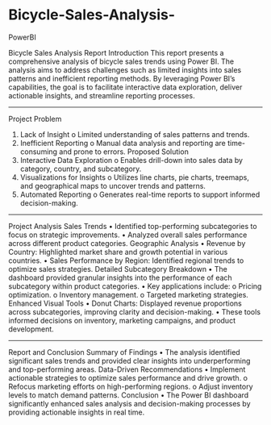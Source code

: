 # Bicycle-Sales-Analysis-
PowerBI

Bicycle Sales Analysis Report
Introduction This report presents a comprehensive analysis of bicycle sales trends using Power BI. The analysis aims to address challenges such as limited insights into sales patterns and inefficient reporting methods. By leveraging Power BI’s capabilities, the goal is to facilitate interactive data exploration, deliver actionable insights, and streamline reporting processes.
________________________________________
Project Problem
1.	Lack of Insight
o	Limited understanding of sales patterns and trends.
2.	Inefficient Reporting
o	Manual data analysis and reporting are time-consuming and prone to errors.
Proposed Solution
1.	Interactive Data Exploration
o	Enables drill-down into sales data by category, country, and subcategory.
2.	Visualizations for Insights
o	Utilizes line charts, pie charts, treemaps, and geographical maps to uncover trends and patterns.
3.	Automated Reporting
o	Generates real-time reports to support informed decision-making.
________________________________________
Project Analysis
Sales Trends
•	Identified top-performing subcategories to focus on strategic improvements.
•	Analyzed overall sales performance across different product categories.
Geographic Analysis
•	Revenue by Country: Highlighted market share and growth potential in various countries.
•	Sales Performance by Region: Identified regional trends to optimize sales strategies.
Detailed Subcategory Breakdown
•	The dashboard provided granular insights into the performance of each subcategory within product categories.
•	Key applications include:
o	Pricing optimization.
o	Inventory management.
o	Targeted marketing strategies.
Enhanced Visual Tools
•	Donut Charts: Displayed revenue proportions across subcategories, improving clarity and decision-making.
•	These tools informed decisions on inventory, marketing campaigns, and product development.
________________________________________
Report and Conclusion
Summary of Findings
•	The analysis identified significant sales trends and provided clear insights into underperforming and top-performing areas.
Data-Driven Recommendations
•	Implement actionable strategies to optimize sales performance and drive growth.
o	Refocus marketing efforts on high-performing regions.
o	Adjust inventory levels to match demand patterns.
Conclusion
•	The Power BI dashboard significantly enhanced sales analysis and decision-making processes by providing actionable insights in real time.

